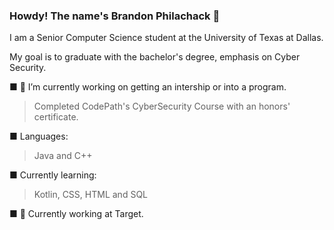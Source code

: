 ### Howdy! The name's Brandon Philachack 👋

I am a Senior Computer Science student at the University of Texas at Dallas.

My goal is to graduate with the bachelor's degree, emphasis on Cyber Security.

■ 🔭 I’m currently working on getting an intership or into a program.
  > Completed CodePath's CyberSecurity Course with an honors' certificate.

■ Languages: 
  > Java and C++

■ Currently learning:
  > Kotlin, CSS, HTML and SQL

■ :briefcase: Currently working at Target.
